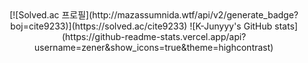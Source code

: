 <!--
**zener9233/zener9233** is a ✨ _special_ ✨ repository because its `README.md` (this file) appears on your GitHub profile.

Here are some ideas to get you started:

- 🔭 I’m currently working on ...
- 🌱 I’m currently learning ...
- 👯 I’m looking to collaborate on ...
- 🤔 I’m looking for help with ...
- 💬 Ask me about ...
- 📫 How to reach me: ...
- 😄 Pronouns: ...
- ⚡ Fun fact: ...
-->

<div align="center">
  [![Solved.ac
프로필](http://mazassumnida.wtf/api/v2/generate_badge?boj=cite9233)](https://solved.ac/cite9233)
  ![K-Junyyy's GitHub stats](https://github-readme-stats.vercel.app/api?username=zener&show_icons=true&theme=highcontrast) 
</div>
